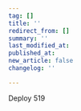 ```yaml
---
tag: []
title: ''
redirect_from: []
summary: ''
last_modified_at: 
published_at: 
new_article: false
changelog: ''

---
```

Deploy 519